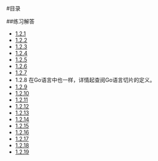 #目录

##练习解答
* [1.2.1](./1.2.1/main.go)
* [1.2.2](./1.2.2/main.go)
* [1.2.3](./1.2.3/main.go)
* [1.2.4](./1.2.4/main.go)
* [1.2.5](./1.2.5/main.go)
* [1.2.6](./1.2.6/main.go)
* [1.2.7](./1.2.7/main.go)
* 1.2.8 在Go语言中也一样，详情起查阅Go语言切片的定义。
* [1.2.9](./1.2.9/main.go)
* [1.2.10](./1.2.10/main.go)
* [1.2.11](./1.2.11/main.go)
* [1.2.12](./1.2.12/main.go)
* [1.2.13](./1.2.13/main.go)
* [1.2.14](./1.2.14/main.go)
* [1.2.15](./1.2.15/main.go)
* [1.2.16](./1.2.16/main.go)
* [1.2.17](./1.2.17/main.go)
* [1.2.18](./1.2.18/main.go)
* [1.2.19](./1.2.19/main.go)
